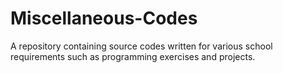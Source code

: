 # Miscellaneous-Codes
A repository containing source codes written for various school requirements such as programming exercises and projects.
